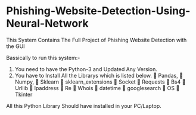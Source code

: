 # Phishing-Website-Detection-Using-Neural-Network
This System Contains The Full Project of Phishing Website Detection with the GUI

Bassically to run this system:-
1. You need to have the Python-3 and Updated Any Version.
2. You have to Install All the Librarys which is listed below.
	Pandas,
	Numpy, 
	Sklearn
	sklearn_extensions
	Socket
	Requests
	Bs4
	Urllib
	Ipaddress
	Re
	Whois
	datetime
	googlesearch
	OS
	Tkinter

All this Python Library Should have installed in your PC/Laptop.

